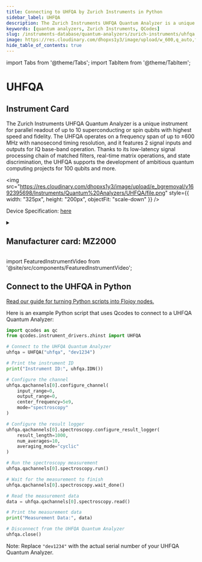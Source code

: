 ```yaml
---
title: Connecting to UHFQA by Zurich Instruments in Python
sidebar_label: UHFQA
description: The Zurich Instruments UHFQA Quantum Analyzer is a unique instrument for parallel readout of up to 10 superconducting or spin qubits with highest speed and fidelity. The UHFQA operates on a frequency span of up to ±600 MHz with nanosecond timing resolution, and it features 2 signal inputs and outputs for IQ base-band operation. Thanks to its low-latency signal processing chain of matched filters, real-time matrix operations, and state discrimination, the UHFQA supports the development of ambitious quantum computing projects for 100 qubits and more.
keywords: [quantum analyzers, Zurich Instruments, QCodes]
slug: /instruments-database/quantum-analyzers/zurich-instruments/uhfqa
image: https://res.cloudinary.com/dhopxs1y3/image/upload/w_600,q_auto,f_auto/e_bgremoval/v1692395698/Instruments/Quantum%20Analyzers/UHFQA/file.jpg
hide_table_of_contents: true
---
```


import Tabs from '@theme/Tabs';
import TabItem from '@theme/TabItem';

# UHFQA

## Instrument Card

<div className="flex">

<div>

The Zurich Instruments UHFQA Quantum Analyzer is a unique instrument for parallel readout of up to 10 superconducting or spin qubits with highest speed and fidelity. The UHFQA operates on a frequency span of up to ±600 MHz with nanosecond timing resolution, and it features 2 signal inputs and outputs for IQ base-band operation. Thanks to its low-latency signal processing chain of matched filters, real-time matrix operations, and state discrimination, the UHFQA supports the development of ambitious quantum computing projects for 100 qubits and more.

</div>

<img src="https://res.cloudinary.com/dhopxs1y3/image/upload/e_bgremoval/v1692395698/Instruments/Quantum%20Analyzers/UHFQA/file.png" style={{ width: "325px", height: "200px", objectFit: "scale-down" }} />

</div>

<div className="flex text-center">

<p>Device Specification: <a target="\_blank" href="https://docs.zhinst.com/pdf/ziUHFQA_UserManual.pdf">here</a></p>

</div>

<details style={{ marginTop: "15px"}}>
<summary><h2>Manufacturer card: MZ2000</h2></summary>

<img src="https://res.cloudinary.com/dhopxs1y3/image/upload/v1692806207/Instruments/Vendor%20Logos/Zurich_Instruments.png" style={{ width: "100%", height: "170px",objectFit: "scale-down" }} />

Zurich Instruments Ltd. is a privately owned company developing and selling advanced test and measurement instruments equipped with software for dynamic signal analysis.

<ul>
  <li>Headquarters: Switzerland</li>
  <li>Yearly Revenue (millions, USD): 38.0</li>
  <li>Vendor Website: <a href="https://www.zhinst.com/americas/en">here</a></li>
</ul>
</details>

import FeaturedInstrumentVideo from '@site/src/components/FeaturedInstrumentVideo';

<FeaturedInstrumentVideo category='WIDGET2000' manufacturer='MZ2000'></FeaturedInstrumentVideo>


## Connect to the UHFQA in Python

[Read our guide for turning Python scripts into Flojoy nodes.](https://docs.flojoy.ai/custom-nodes/creating-custom-node/)
<Tabs>

<TabItem value="Flojoy" label="Flojoy" className="flojoy-instrument-tabs">

<NodeCardCollection category='WIDGET2000' manufacturer='MZ2000'></NodeCardCollection>

</TabItem>
<TabItem value="QCodes" label="QCodes">

Here is an example Python script that uses Qcodes to connect to a UHFQA Quantum Analyzer:

```python
import qcodes as qc
from qcodes.instrument_drivers.zhinst import UHFQA

# Connect to the UHFQA Quantum Analyzer
uhfqa = UHFQA("uhfqa", "dev1234")

# Print the instrument ID
print("Instrument ID:", uhfqa.IDN())

# Configure the channel
uhfqa.qachannels[0].configure_channel(
    input_range=0,
    output_range=0,
    center_frequency=5e9,
    mode="spectroscopy"
)

# Configure the result logger
uhfqa.qachannels[0].spectroscopy.configure_result_logger(
    result_length=1000,
    num_averages=10,
    averaging_mode="cyclic"
)

# Run the spectroscopy measurement
uhfqa.qachannels[0].spectroscopy.run()

# Wait for the measurement to finish
uhfqa.qachannels[0].spectroscopy.wait_done()

# Read the measurement data
data = uhfqa.qachannels[0].spectroscopy.read()

# Print the measurement data
print("Measurement Data:", data)

# Disconnect from the UHFQA Quantum Analyzer
uhfqa.close()
```

Note: Replace `"dev1234"` with the actual serial number of your UHFQA Quantum Analyzer.

</TabItem>
</Tabs>